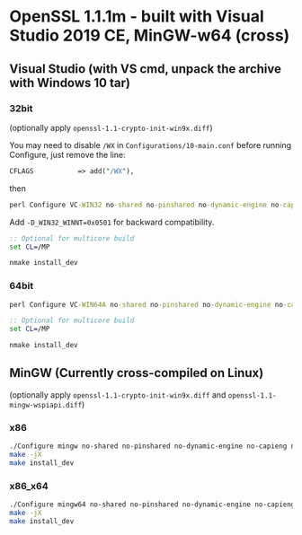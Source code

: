 # OpenSSL 1.1.1m - built with Visual Studio 2019 CE, MinGW-w64 (cross)

## Visual Studio (with VS cmd, unpack the archive with Windows 10 tar)

### 32bit

(optionally apply `openssl-1.1-crypto-init-win9x.diff`)

You may need to disable `/WX` in `Configurations/10-main.conf` before running Configure,
just remove the line:

```perl
CFLAGS           => add("/WX"),
```

then

```bat
perl Configure VC-WIN32 no-shared no-pinshared no-dynamic-engine no-capieng no-async --prefix=C:\Work\Clamav\openssl\win32\build
```

Add `-D_WIN32_WINNT=0x0501` for backward compatibility.


```bat
:: Optional for multicore build
set CL=/MP

nmake install_dev
```


### 64bit
```bat
perl Configure VC-WIN64A no-shared no-pinshared no-dynamic-engine no-capieng no-async --prefix=C:\Work\Clamav\openssl\x64\build
```

```bat
:: Optional for multicore build
set CL=/MP

nmake install_dev
```


## MinGW (Currently cross-compiled on Linux)

(optionally apply `openssl-1.1-crypto-init-win9x.diff` and `openssl-1.1-mingw-wspiapi.diff`)

### x86

```sh
./Configure mingw no-shared no-pinshared no-dynamic-engine no-capieng no-async --cross-compile-prefix=i686-w64-mingw32- --prefix=`pwd`/../dist
make -jX
make install_dev
```

### x86\_x64
```sh
./Configure mingw64 no-shared no-pinshared no-dynamic-engine no-capieng no-async --cross-compile-prefix=x86_64-w64-mingw32- --prefix=`pwd`/../dist64
make -jX
make install_dev
```
